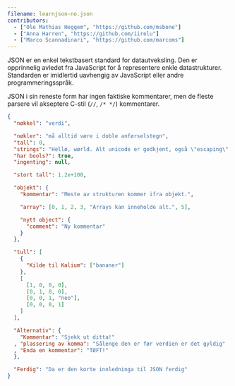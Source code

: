 ```yaml
---
filename: learnjson-no.json
contributors:
  - ["Ole Mathias Heggem", "https://github.com/msbone"]
  - ["Anna Harren", "https://github.com/iirelu"]
  - ["Marco Scannadinari", "https://github.com/marcoms"]
---
```


JSON er en enkel tekstbasert standard for datautveksling.
Den er opprinnelig avledet fra JavaScript for å representere enkle datastrukturer.
Standarden er imidlertid uavhengig av JavaScript eller andre programmeringsspråk.

JSON i sin reneste form har ingen faktiske kommentarer, men de fleste parsere vil akseptere
C-stil (`//`, `/* */`) kommentarer.

```json
{
  "nøkkel": "verdi",

  "nøkler": "må alltid være i doble anførselstegn",
  "tall": 0,
  "strings": "Hellø, wørld. Alt unicode er godkjent, også \"escaping\".",
  "har bools?": true,
  "ingenting": null,

  "stort tall": 1.2e+100,

  "objekt": {
    "kommentar": "Meste av strukturen kommer ifra objekt.",

    "array": [0, 1, 2, 3, "Arrays kan inneholde alt.", 5],

    "nytt object": {
      "comment": "Ny kommentar"
    }
  },

  "tull": [
    {
      "Kilde til Kalium": ["bananer"]
    },
    [
      [1, 0, 0, 0],
      [0, 1, 0, 0],
      [0, 0, 1, "neo"],
      [0, 0, 0, 1]
    ]
  ],

  "Alternativ": {
    "Kommentar": "Sjekk ut ditta!"
  , "plassering av komma": "Sålenge den er før verdien er det gyldig"
  , "Enda en kommentar": "TØFT!"
  },

  "Ferdig": "Da er den korte innledninga til JSON ferdig"
}
```
